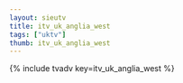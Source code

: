 ```yaml
--- 
layout: sieutv
title: itv_uk_anglia_west
tags: ["uktv"]
thumb: itv_uk_anglia_west
---
```

{% include tvadv key=itv_uk_anglia_west %}
